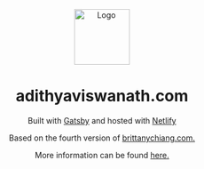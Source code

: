 <div align="center">
  <img alt="Logo" src="https://raw.githubusercontent.com/diabloXXI/portfolio/main/src/images/logo.png" width="100" />
</div>
<h1 align="center">
  adithyaviswanath.com
</h1>
<p align="center">
  Built with <a href="https://www.gatsbyjs.org/" target="_blank">Gatsby</a> and hosted with <a href="https://www.netlify.com/" target="_blank">Netlify</a>
</p>
<p align= "center">
  Based on the fourth version of <a href="https://brittanychiang.com" target="_blank">brittanychiang.com.</a>
</p>
<p align="center">
  More information can be found <a href="https://github.com/bchiang7/v4#readme" target="_blank">here.</a>
</p>
<!-- <p align="center">
  Previous iterations:
  <a href="https://github.com/bchiang7/v1" target="_blank">v1</a>,
  <a href="https://github.com/bchiang7/v2" target="_blank">v2</a>,
  <a href="https://github.com/bchiang7/bchiang7.github.io" target="_blank">v3</a>
</p> -->
<!-- <p align="center">
  <a href="https://app.netlify.com/sites/brittanychiang/deploys" target="_blank">
    <img src="https://api.netlify.com/api/v1/badges/1963b488-7b78-48c9-9e2d-6fb5e47ab3af/deploy-status" alt="Netlify Status" />
  </a>
</p> -->
